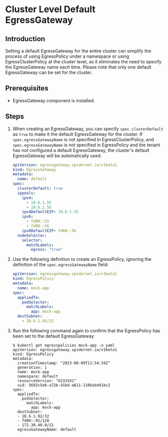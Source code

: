 # Cluster Level Default EgressGateway

## Introduction

Setting a default EgressGateway for the entire cluster can simplify the process of using EgressPolicy under a namespace or using EgressClusterPolicy at the cluster level, as it eliminates the need to specify the EgressGateway name each time. Please note that only one default EgressGateway can be set for the cluster.

## Prerequisites

- EgressGateway component is installed.

## Steps

1. When creating an EgressGateway, you can specify `spec.clusterDefault` as `true` to make it the default EgressGateway for the cluster. If `spec.egressGatewayName` is not specified in EgressClusterPolicy, and `spec.egressGatewayName` is not specified in EgressPolicy and the tenant has not configured a default EgressGateway, the cluster's default EgressGateway will be automatically used.

    ```yaml
    apiVersion: egressgateway.spidernet.io/v1beta1
    kind: EgressGateway
    metadata:
      name: default
    spec:
      clusterDefault: true
      ippools:
        ipv4:
          - 10.6.1.55
          - 10.6.1.56
        ipv4DefaultEIP: 10.6.1.55
        ipv6:
          - fd00::55
          - fd00::56
        ipv6DefaultEIP: fd00::56
      nodeSelector:
        selector:
          matchLabels:
            egress: "true"    
    ```

2. Use the following definition to create an EgressPolicy, ignoring the definition of the `spec.egressGatewayName` field:

    ```yaml
    apiVersion: egressgateway.spidernet.io/v1beta1
    kind: EgressPolicy
    metadata:
      name: mock-app
    spec:
      appliedTo:
        podSelector:
          matchLabels:
            app: mock-app
      destSubnet:
        - 10.6.1.92/32
    ```

3. Run the following command again to confirm that the EgressPolicy has been set to the default EgressGateway:

    ```shell
    $ kubectl get egresspolicies mock-app -o yaml
    apiVersion: egressgateway.spidernet.io/v1beta1
    kind: EgressPolicy
    metadata:
      creationTimestamp: "2023-08-09T11:54:34Z"
      generation: 1
      name: mock-app
      namespace: default
      resourceVersion: "6233341"
      uid: 5692c5e6-a72b-41bd-a611-1106abd41bc2
    spec:
      appliedTo:
        podSelector:
          matchLabels:
            app: mock-app
      destSubnet:
      - 10.6.1.92/32
      - fd00::92/128
      - 172.30.40.0/21
      egressGatewayName: default
    ```